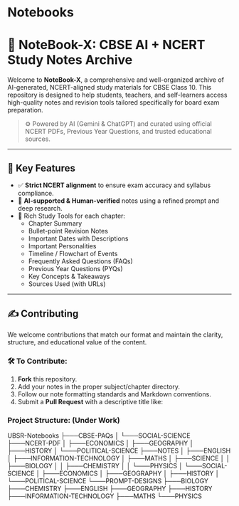 # Notebooks

# 📘 NoteBook-X: CBSE AI + NCERT Study Notes Archive

Welcome to **NoteBook-X**, a comprehensive and well-organized archive of AI-generated, NCERT-aligned study materials for CBSE Class 10. This repository is designed to help students, teachers, and self-learners access high-quality notes and revision tools tailored specifically for board exam preparation.

> ⚙️ Powered by AI (Gemini & ChatGPT) and curated using official NCERT PDFs, Previous Year Questions, and trusted educational sources.

---

## 📌 Key Features

- ✅ **Strict NCERT alignment** to ensure exam accuracy and syllabus compliance.
- 🤖 **AI-supported & Human-verified** notes using a refined prompt and deep research.
- 🧠 Rich Study Tools for each chapter:
  - Chapter Summary
  - Bullet-point Revision Notes
  - Important Dates with Descriptions
  - Important Personalities
  - Timeline / Flowchart of Events
  - Frequently Asked Questions (FAQs)
  - Previous Year Questions (PYQs)
  - Key Concepts & Takeaways
  - Sources Used (with URLs)

---

## ✍️ Contributing

We welcome contributions that match our format and maintain the clarity, structure, and educational value of the content.

### 🛠️ To Contribute:

1. **Fork** this repository.
2. Add your notes in the proper subject/chapter directory.
3. Follow our note formatting standards and Markdown conventions.
4. Submit a **Pull Request** with a descriptive title like:


### Project Structure: (Under Work)
UBSR-Notebooks
├───CBSE-PAQs
│   └───SOCIAL-SCIENCE
├───NCERT-PDF
│   ├───ECONOMICS
│   ├───GEOGRAPHY
│   ├───HISTORY
│   └───POLITICAL-SCIENCE
├───NOTES
│   ├───ENGLISH
│   ├───INFORMATION-TECHNOLOGY
│   ├───MATHS
│   ├───SCIENCE
│   │   ├───BIOLOGY
│   │   ├───CHEMISTRY
│   │   └───PHYSICS
│   └───SOCIAL-SCIENCE
│       ├───ECONOMICS
│       ├───GEOGRAPHY
│       ├───HISTORY
│       └───POLITICAL-SCIENCE
└───PROMPT-DESIGNS
    ├───BIOLOGY
    ├───CHEMISTRY
    ├───ENGLISH
    ├───GEOGRAPHY
    ├───HISTORY
    ├───INFORMATION-TECHNOLOGY
    ├───MATHS
    └───PHYSICS